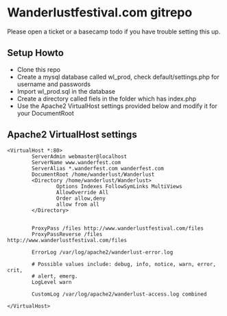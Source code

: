 # Wanderlustfestival.com gitrepo

Please open a ticket or a basecamp todo if you have trouble setting this up.

## Setup Howto
* Clone this repo
* Create a mysql database called wl_prod, check default/settings.php for username and passwords
* Import wl_prod.sql in the database
* Create a directory called fiels in the folder which has index.php
* Use the Apache2 VirtualHost settings provided below and modify it for your DocumentRoot

## Apache2 VirtualHost settings
````
<VirtualHost *:80>
        ServerAdmin webmaster@localhost
        ServerName www.wanderfest.com
        ServerAlias *.wanderfest.com wanderfest.com
        DocumentRoot /home/wanderlust/Wanderlust
        <Directory /home/wanderlust/Wanderlust>
                Options Indexes FollowSymLinks MultiViews
                AllowOverride All
                Order allow,deny
                allow from all
        </Directory>


        ProxyPass /files http://www.wanderlustfestival.com/files
        ProxyPassReverse /files http://www.wanderlustfestival.com/files

        ErrorLog /var/log/apache2/wanderlust-error.log

        # Possible values include: debug, info, notice, warn, error, crit,
        # alert, emerg.
        LogLevel warn

        CustomLog /var/log/apache2/wanderlust-access.log combined

</VirtualHost>
````
